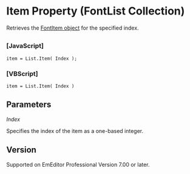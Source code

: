 # Item Property (FontList Collection)

Retrieves the [FontItem object](../font_item/index) for the specified index.

## 

### \[JavaScript\]

```
item = List.Item( Index );
```

### \[VBScript\]

```
item = List.Item( Index )
```

## Parameters

_Index_

Specifies the index of the item as a one-based integer.

## Version

Supported on EmEditor Professional Version 7.00 or later.
